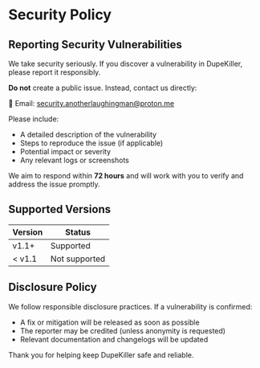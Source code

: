 # Security Policy

## Reporting Security Vulnerabilities

We take security seriously. If you discover a vulnerability in DupeKiller, please report it responsibly.

**Do not** create a public issue. Instead, contact us directly:

📧 Email: [security.anotherlaughingman@proton.me](mailto:security.anotherlaughingman@proton.me)

Please include:

- A detailed description of the vulnerability
- Steps to reproduce the issue (if applicable)
- Potential impact or severity
- Any relevant logs or screenshots

We aim to respond within **72 hours** and will work with you to verify and address the issue promptly.

## Supported Versions

| Version | Status     |
|---------|------------|
| v1.1+   | Supported  |
| < v1.1  | Not supported |

## Disclosure Policy

We follow responsible disclosure practices. If a vulnerability is confirmed:

- A fix or mitigation will be released as soon as possible
- The reporter may be credited (unless anonymity is requested)
- Relevant documentation and changelogs will be updated

Thank you for helping keep DupeKiller safe and reliable.
